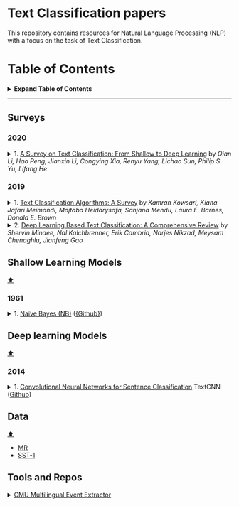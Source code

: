 # Text Classification papers

This repository contains resources for Natural Language Processing (NLP) with a focus on the task of Text Classification.

# Table of Contents

<details>

<summary><b>Expand Table of Contents</b></summary><blockquote><p align="justify">

- [Surveys](#Surveys)
- [Shallow Learning Models](#Shallow Learning Models)
- [Deep Learning models](#Deep Learning models)
- [Datasets](#Datasets)
- [Tools and Repos](#tools-and-repos)
</p></blockquote></details>

---


## Surveys


### 2020


<details>
<summary>1. <a href="https://arxiv.org/pdf/2008.00364.pdf">A Survey on Text Classification: From Shallow to Deep Learning</a> by<i> Qian Li, Hao Peng, Jianxin Li, Congying Xia, Renyu Yang, Lichao Sun, Philip S. Yu, Lifang He
</i></summary><blockquote><p align="justify">
Text classification is the most fundamental and essential task in natural language processing. The last decade has seen a surge of research in this area due to the unprecedented success of deep learning. Numerous methods, datasets, and evaluation metrics have been proposed in the literature, raising the need for a comprehensive and updated survey. This paper fills the gap by reviewing the state of the art approaches from 1961 to 2020, focusing on models from shallow to deep learning. We create a taxonomy for text classification according to the text involved and the models used for feature extraction and classification. We then discuss each of these categories in detail, dealing with both the technical developments and benchmark datasets that support tests of predictions. A comprehensive comparison between different techniques, as well as identifying the pros and cons of various evaluation metrics are also provided in this survey. Finally, we conclude by summarizing key implications, future research directions, and the challenges facing the research area.
</p></blockquote></details>

### 2019


<details>
<summary>1. <a href="https://arxiv.org/pdf/1904.08067.pdf">Text Classification Algorithms: A Survey</a> by<i> Kamran Kowsari, Kiana Jafari Meimandi, Mojtaba Heidarysafa, Sanjana Mendu, Laura E. Barnes, Donald E. Brown 
</i></summary><blockquote><p align="justify">
In recent years, there has been an exponential growth in the number of complex documents and texts that require a deeper understanding of machine learning methods to be able to accurately classify texts in many applications. Many machine learning approaches have achieved surpassing results in natural language processing. The success of these learning algorithms relies on their capacity to understand complex models and non-linear relationships within data. However, finding suitable structures, architectures, and techniques for text classification is a challenge for researchers. In this paper, a brief overview of text classification algorithms is discussed. This overview covers different text feature extractions, dimensionality reduction methods, existing algorithms and techniques, and evaluations methods. Finally, the limitations of each technique and their application in the real-world problem are discussed.
</p></blockquote></details>



<details>
<summary>2. <a href="https://arxiv.org/pdf/2004.03705.pdf">Deep Learning Based Text Classification: A Comprehensive Review</a> by<i> Shervin Minaee, Nal Kalchbrenner, Erik Cambria, Narjes Nikzad, Meysam Chenaghlu, Jianfeng Gao </i></summary><blockquote><p align="justify">
Deep learning based models have surpassed classical machine learning based approaches in various text classification tasks, including sentiment analysis, news categorization, question answering, and natural language inference. In this work, we provide a detailed review of more than 150 deep learning based models for text classification developed in recent years, and discuss their technical contributions, similarities, and strengths. We also provide a summary of more than 40 popular datasets widely used for text classification. Finally, we provide a quantitative analysis of the performance of different deep learning models on popular benchmarks, and discuss future research directions.
</p></blockquote></details>



## Shallow Learning Models
[:arrow_up:](#table-of-contents)
### 1961 

<details>
<summary>1. <a href="https://dl.acm.org/doi/10.1145/321075.321084">Naïve Bayes (NB)</a> (<a href="https://github.com/Gunjitbedi/Text-Classification">{Github}</a>) </summary><blockquote><p align="justify">
</p></blockquote></details>


## Deep learning Models
[:arrow_up:](#table-of-contents)
### 2014



<details>
<summary>1. <a href="https://www.aclweb.org/anthology/D14-1181.pdf">Convolutional Neural Networks for Sentence Classification</a> TextCNN (<a href="https://github.com/alexander-rakhlin/CNN-for-Sentence-Classification-in-Keras">Github</a>)</summary><blockquote><p align="justify">
</p></blockquote></details>



## Data
[:arrow_up:](#table-of-contents)

* <a href="http://www.cs.cornell.edu/people/pabo/movie-review-data/">MR</a>
* <a href="http://www.cs.uic.edu/∼liub/FBS/sentiment-analysis.html">SST-1</a>

## Tools and Repos



<details>
<summary><a href="https://github.com/ahsi/Multilingual_Event_Extraction">CMU Multilingual Event Extractor</a></summary><blockquote><p align="justify">
Python code to run ACE-style event extraction on English, Chinese, or Spanish texts 
</p></blockquote></details>
